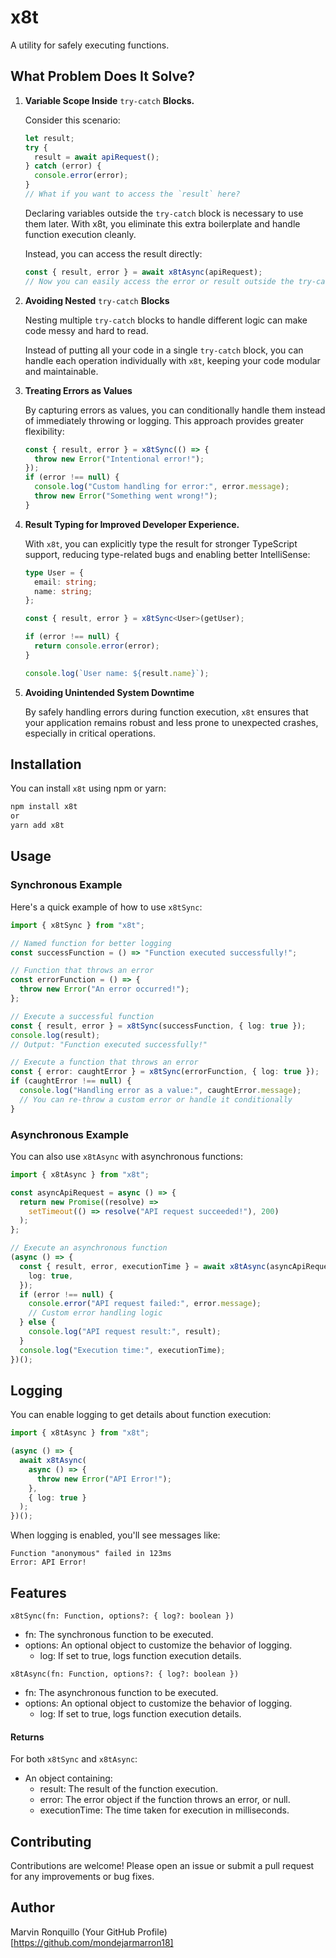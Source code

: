 # x8t

A utility for safely executing functions.

## What Problem Does It Solve?

1. **Variable Scope Inside** `try-catch` **Blocks.**

   Consider this scenario:

   ```typescript
   let result;
   try {
     result = await apiRequest();
   } catch (error) {
     console.error(error);
   }
   // What if you want to access the `result` here?
   ```

   Declaring variables outside the `try-catch` block is necessary to use them later. With x8t, you eliminate this extra boilerplate and handle function execution cleanly.

   Instead, you can access the result directly:

   ```typescript
   const { result, error } = await x8tAsync(apiRequest);
   // Now you can easily access the error or result outside the try-catch block
   ```

2. **Avoiding Nested** `try-catch` **Blocks**

   Nesting multiple `try-catch` blocks to handle different logic can make code messy and hard to read.

   Instead of putting all your code in a single `try-catch` block, you can handle each operation individually with `x8t`, keeping your code modular and maintainable.

3. **Treating Errors as Values**

   By capturing errors as values, you can conditionally handle them instead of immediately throwing or logging. This approach provides greater flexibility:

   ```typescript
   const { result, error } = x8tSync(() => {
     throw new Error("Intentional error!");
   });
   if (error !== null) {
     console.log("Custom handling for error:", error.message);
     throw new Error("Something went wrong!");
   }
   ```

4. **Result Typing for Improved Developer Experience.**

   With `x8t`, you can explicitly type the result for stronger TypeScript support, reducing type-related bugs and enabling better IntelliSense:

   ```typescript
   type User = {
     email: string;
     name: string;
   };

   const { result, error } = x8tSync<User>(getUser);

   if (error !== null) {
     return console.error(error);
   }

   console.log(`User name: ${result.name}`);
   ```

5. **Avoiding Unintended System Downtime**

   By safely handling errors during function execution, `x8t` ensures that your application remains robust and less prone to unexpected crashes, especially in critical operations.

## Installation

You can install `x8t` using npm or yarn:

```bash
npm install x8t
or
yarn add x8t
```

## Usage

### Synchronous Example

Here's a quick example of how to use `x8tSync`:

```typescript
import { x8tSync } from "x8t";

// Named function for better logging
const successFunction = () => "Function executed successfully!";

// Function that throws an error
const errorFunction = () => {
  throw new Error("An error occurred!");
};

// Execute a successful function
const { result, error } = x8tSync(successFunction, { log: true });
console.log(result);
// Output: "Function executed successfully!"

// Execute a function that throws an error
const { error: caughtError } = x8tSync(errorFunction, { log: true });
if (caughtError !== null) {
  console.log("Handling error as a value:", caughtError.message);
  // You can re-throw a custom error or handle it conditionally
}
```

### Asynchronous Example

You can also use `x8tAsync` with asynchronous functions:

```typescript
import { x8tAsync } from "x8t";

const asyncApiRequest = async () => {
  return new Promise((resolve) =>
    setTimeout(() => resolve("API request succeeded!"), 200)
  );
};

// Execute an asynchronous function
(async () => {
  const { result, error, executionTime } = await x8tAsync(asyncApiRequest, {
    log: true,
  });
  if (error !== null) {
    console.error("API request failed:", error.message);
    // Custom error handling logic
  } else {
    console.log("API request result:", result);
  }
  console.log("Execution time:", executionTime);
})();
```

## Logging

You can enable logging to get details about function execution:

```typescript
import { x8tAsync } from "x8t";

(async () => {
  await x8tAsync(
    async () => {
      throw new Error("API Error!");
    },
    { log: true }
  );
})();
```

When logging is enabled, you'll see messages like:

```
Function "anonymous" failed in 123ms
Error: API Error!
```

## Features

`x8tSync(fn: Function, options?: { log?: boolean })`

- fn: The synchronous function to be executed.
- options: An optional object to customize the behavior of logging.
  - log: If set to true, logs function execution details.

`x8tAsync(fn: Function, options?: { log?: boolean })`

- fn: The asynchronous function to be executed.
- options: An optional object to customize the behavior of logging.
  - log: If set to true, logs function execution details.

#### Returns

For both `x8tSync` and `x8tAsync`:

- An object containing:
  - result: The result of the function execution.
  - error: The error object if the function throws an error, or null.
  - executionTime: The time taken for execution in milliseconds.

## Contributing

Contributions are welcome! Please open an issue or submit a pull request for any improvements or bug fixes.

## Author

Marvin Ronquillo
(Your GitHub Profile)[https://github.com/mondejarmarron18]
